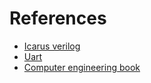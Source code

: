 # References

* [Icarus verilog](https://iverilog.fandom.com/wiki/Getting_Started)
* [Uart](https://github.com/ZipCPU/wbuart32)
* [Computer engineering book](https://rajesh-s.gitbook.io/compengg/)
